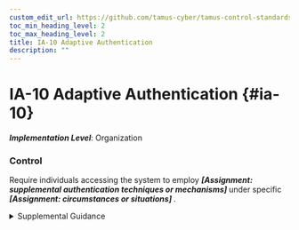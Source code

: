 ```yaml
---
custom_edit_url: https://github.com/tamus-cyber/tamus-control-standards/tree/main/content/tamus.edu/TAMUS_profile.xml
toc_min_heading_level: 2
toc_max_heading_level: 2
title: IA-10 Adaptive Authentication
description: ""
---
```


# IA-10 Adaptive Authentication {#ia-10}

_**Implementation Level**_: Organization

### Control

Require individuals accessing the system to employ <strong title="ia-10_odp.01"> <em>[Assignment: supplemental authentication techniques or mechanisms]</em> </strong> under specific <strong title="ia-10_odp.02"> <em>[Assignment: circumstances or situations]</em> </strong>.


<details><summary>Supplemental Guidance</summary>Adversaries may compromise individual authentication mechanisms employed by organizations and subsequently attempt to impersonate legitimate users. To address this threat, organizations may employ specific techniques or mechanisms and establish protocols to assess suspicious behavior. Suspicious behavior may include accessing information that individuals do not typically access as part of their duties, roles, or responsibilities; accessing greater quantities of information than individuals would routinely access; or attempting to access information from suspicious network addresses. When pre-established conditions or triggers occur, organizations can require individuals to provide additional authentication information. Another potential use for adaptive authentication is to increase the strength of mechanism based on the number or types of records being accessed. Adaptive authentication does not replace and is not used to avoid the use of multi-factor authentication mechanisms but can augment implementations of multi-factor authentication.</details>
